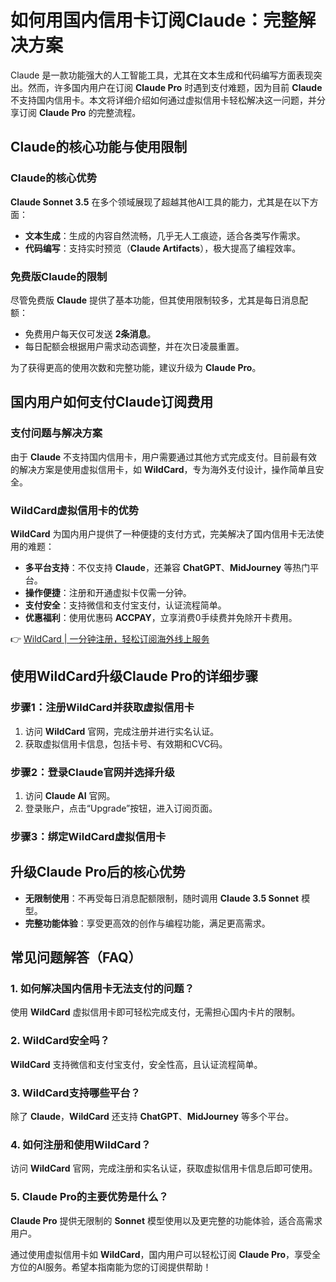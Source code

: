 # 如何用国内信用卡订阅Claude：完整解决方案

Claude 是一款功能强大的人工智能工具，尤其在文本生成和代码编写方面表现突出。然而，许多国内用户在订阅 **Claude Pro** 时遇到支付难题，因为目前 **Claude** 不支持国内信用卡。本文将详细介绍如何通过虚拟信用卡轻松解决这一问题，并分享订阅 **Claude Pro** 的完整流程。

## Claude的核心功能与使用限制

### Claude的核心优势

**Claude Sonnet 3.5** 在多个领域展现了超越其他AI工具的能力，尤其是在以下方面：

- **文本生成**：生成的内容自然流畅，几乎无人工痕迹，适合各类写作需求。
- **代码编写**：支持实时预览（**Claude Artifacts**），极大提高了编程效率。

### 免费版Claude的限制

尽管免费版 **Claude** 提供了基本功能，但其使用限制较多，尤其是每日消息配额：

- 免费用户每天仅可发送 **2条消息**。
- 每日配额会根据用户需求动态调整，并在次日凌晨重置。

为了获得更高的使用次数和完整功能，建议升级为 **Claude Pro**。



## 国内用户如何支付Claude订阅费用

### 支付问题与解决方案

由于 **Claude** 不支持国内信用卡，用户需要通过其他方式完成支付。目前最有效的解决方案是使用虚拟信用卡，如 **WildCard**，专为海外支付设计，操作简单且安全。

### WildCard虚拟信用卡的优势

**WildCard** 为国内用户提供了一种便捷的支付方式，完美解决了国内信用卡无法使用的难题：

- **多平台支持**：不仅支持 **Claude**，还兼容 **ChatGPT**、**MidJourney** 等热门平台。
- **操作便捷**：注册和开通虚拟卡仅需一分钟。
- **支付安全**：支持微信和支付宝支付，认证流程简单。
- **优惠福利**：使用优惠码 **ACCPAY**，立享消费0手续费并免除开卡费用。

👉 [WildCard | 一分钟注册，轻松订阅海外线上服务](https://bbtdd.com/WildCard)

## 使用WildCard升级Claude Pro的详细步骤

### 步骤1：注册WildCard并获取虚拟信用卡

1. 访问 **WildCard** 官网，完成注册并进行实名认证。
2. 获取虚拟信用卡信息，包括卡号、有效期和CVC码。

### 步骤2：登录Claude官网并选择升级

1. 访问 **Claude AI** 官网。
2. 登录账户，点击“Upgrade”按钮，进入订阅页面。

### 步骤3：绑定WildCard虚拟信用卡



## 升级Claude Pro后的核心优势

- **无限制使用**：不再受每日消息配额限制，随时调用 **Claude 3.5 Sonnet** 模型。
- **完整功能体验**：享受更高效的创作与编程功能，满足更高需求。

## 常见问题解答（FAQ）

### 1. 如何解决国内信用卡无法支付的问题？

使用 **WildCard** 虚拟信用卡即可轻松完成支付，无需担心国内卡片的限制。

### 2. WildCard安全吗？

**WildCard** 支持微信和支付宝支付，安全性高，且认证流程简单。

### 3. WildCard支持哪些平台？

除了 **Claude**，**WildCard** 还支持 **ChatGPT**、**MidJourney** 等多个平台。

### 4. 如何注册和使用WildCard？

访问 **WildCard** 官网，完成注册和实名认证，获取虚拟信用卡信息后即可使用。

### 5. Claude Pro的主要优势是什么？

**Claude Pro** 提供无限制的 **Sonnet** 模型使用以及更完整的功能体验，适合高需求用户。

通过使用虚拟信用卡如 **WildCard**，国内用户可以轻松订阅 **Claude Pro**，享受全方位的AI服务。希望本指南能为您的订阅提供帮助！
